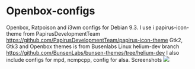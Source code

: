 # Openbox-configs
 Openbox, Ratpoison and i3wm configs for Debian 9.3. I use i papirus-icon-theme from PapirusDevelopmentTeam https://github.com/PapirusDevelopmentTeam/papirus-icon-theme
 Gtk2, Gtk3 and Openbox themes is from Busenlabs Linux helium-dev branch https://github.com/BunsenLabs/bunsen-themes/tree/helium-dev
I also include configs for mpd, ncmpcpp, config for alsa.
Screenshots
<img src=https://ibb.co/bOGYww/2018-01-19--1516387064_1920x1080_scrot.png>

